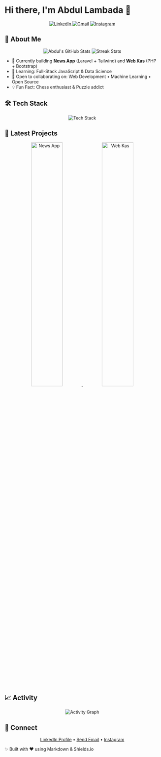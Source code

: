 <!-- 
██╗   ██╗ ██████╗ ██╗   ██╗██████╗ ██╗   ██╗████████╗
╚██╗ ██╔╝██╔═══██╗██║   ██║██╔══██╗██║   ██║╚══██╔══╝
 ╚████╔╝ ██║   ██║██║   ██║██████╔╝██║   ██║   ██║   
  ╚██╔╝  ██║   ██║██║   ██║██╔══██╗██║   ██║   ██║   
   ██║   ╚██████╔╝╚██████╔╝██║  ██║╚██████╔╝   ██║   
   ╚═╝    ╚═════╝  ╚═════╝ ╚═╝  ╚═╝ ╚═════╝    ╚═╝   
-->

# Hi there, I'm Abdul Lambada 👋

<p align="center">
<a href="https://www.linkedin.com/in/abdul-kholik-lambada/">
  <img src="https://img.shields.io/badge/LinkedIn-0077B5.svg?style=for-the-badge&amp;logo=linkedin&amp;logoColor=white" alt="LinkedIn"/>
</a>
  <a href="mailto:engineertekno@gmail.com"><img src="https://img.shields.io/badge/Gmail-D14836?style=for-the-badge&logo=gmail&logoColor=white" alt="Gmail"/></a>
  <a href="https://instagram.com/abdul_lambada"><img src="https://img.shields.io/badge/Instagram-E4405F?style=for-the-badge&logo=instagram&logoColor=white" alt="Instagram"/></a>
</p>

## 🚀 About Me
<p align="center">
  <img src="https://github-readme-stats.vercel.app/api?username=abdul-lambada&show_icons=true&theme=radical&include_all_commits=true&count_private=true" alt="Abdul's GitHub Stats"/>
  <img src="https://github-readme-streak-stats.herokuapp.com/?user=abdul-lambada&theme=radical" alt="Streak Stats"/>
</p>

- 🔭 Currently building **[News App](https://github.com/abdul-lambada/News-App)** (Laravel + Tailwind) and **[Web Kas](https://github.com/abdul-lambada/website-kas)** (PHP + Bootstrap)
- 🧠 Learning: Full-Stack JavaScript & Data Science
- 🤝 Open to collaborating on: Web Development • Machine Learning • Open Source
- 💡 Fun Fact: Chess enthusiast & Puzzle addict

## 🛠️ Tech Stack
<p align="center">
  <img src="https://skillicons.dev/icons?i=python,js,html,css,php,react,nodejs,laravel,bootstrap,tailwind,git,vscode,mysql,mongodb" alt="Tech Stack"/>
</p>

## 📌 Latest Projects
<div align="center">
  <a href="https://github.com/abdul-lambada/News-App">
    <img src="https://repository-images.githubusercontent.com/668452459/2052b1c6-8a3a-4c07-9a25-23b231a0c1b8" width="45%" alt="News App"/>
  </a>
  <a href="https://github.com/abdul-lambada/website-kas">
    <img src="https://repository-images.githubusercontent.com/668451048/837c0b00-3c3b-4d71-83a9-23d2a8c0b422" width="45%" alt="Web Kas"/>
  </a>
</div>

## 📈 Activity
<p align="center">
  <img src="https://activity-graph.herokuapp.com/graph?username=abdul-lambada&theme=radical&hide_border=true" alt="Activity Graph"/>
</p>

## 🤝 Connect
<p align="center">
  <a href="https://www.linkedin.com/in/abdul-kholik-lambada/">LinkedIn Profile</a> • 
  <a href="mailto:engineertekno@gmail.com">Send Email</a> • 
  <a href="https://instagram.com/abdul_lambada">Instagram</a>
</p>

✨ Built with ❤️ using Markdown & Shields.io

